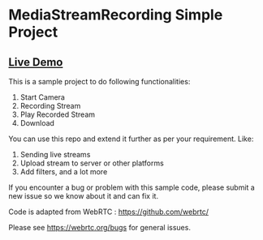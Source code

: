 # MediaStreamRecording Simple Project

## <a href="https://aeykeyzs.github.io/examples/MediaStream%20Recording/">Live Demo</a>

This is a sample project to do following functionalities:
1. Start Camera
2. Recording Stream
3. Play Recorded Stream
4. Download

You can use this repo and extend it further as per your requirement. Like:
1. Sending live streams
2. Upload stream to server or other platforms
3. Add filters, and a lot more

If you encounter a bug or problem with this sample code, please submit a new issue so we know about it and can fix it.

Code is adapted from WebRTC : https://github.com/webrtc/

Please see https://webrtc.org/bugs for general issues.

